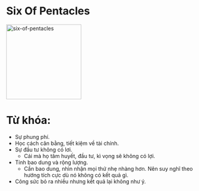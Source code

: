 # Six Of Pentacles

<img style="width: 200px;" alt="six-of-pentacles"
  src="https://www.alittlesparkofjoy.com/wp-content/uploads/2021/03/six-of-pentacles-tarot-card.webp">

**Từ khóa:**
===

* Sự phung phí.
* Học cách cân bằng, tiết kiệm về tài chính.
* Sự đầu tư không có lơi.
  * Cái mà họ tâm huyết, đầu tư, kì vọng sẽ không có lợi.
* Tính bao dung và rộng lượng.
  * Cần bao dung, nhìn nhận mọi thứ nhẹ nhàng hơn. Nên suy nghĩ theo hướng tích cực dù nó không có kết quả gì.
* Công sức bỏ ra nhiều nhưng kết quả lại không như ý.
